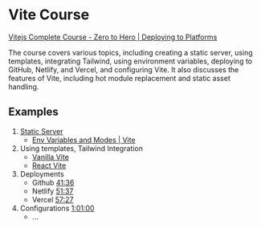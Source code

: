 #  Vite Course

[Vitejs Complete Course - Zero to Hero | Deploying to Platforms](https://youtu.be/Wn7N4AW-gHU)

The course covers various topics, including creating a static server, using templates, integrating Tailwind, using environment variables, deploying to GitHub, Netlify, and Vercel, and configuring Vite. It also discusses the features of Vite, including hot module replacement and static asset handling.

## Examples

1. [Static Server](./static-server) 
   - [Env Variables and Modes | Vite](https://v3.vitejs.dev/guide/env-and-mode.html)
2. Using templates, Tailwind Integration
   - [Vanilla Vite](./vanilla-vite)
   - [React Vite](./react-vite)
3. Deployments
   - Github [41:36](https://youtu.be/Wn7N4AW-gHU?t=2496)
   - Netlify [51:37](https://youtu.be/Wn7N4AW-gHU?t=3097)
   - Vercel [57:27](https://youtu.be/Wn7N4AW-gHU?t=3447)
4. Configurations [1:01:00](https://www.youtube.com/watch?v=Wn7N4AW-gHU&t=3660s)
   - ...

